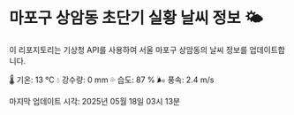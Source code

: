 
# 마포구 상암동 초단기 실황 날씨 정보 🌤️

이 리포지토리는 기상청 API를 사용하여 서울 마포구 상암동의 날씨 정보를 업데이트합니다. 

🌡️ 기온: 13 ℃
💧 강수량: 0 mm
💦 습도: 87 %
🌬️ 풍속: 2.4 m/s

마지막 업데이트 시각: 2025년 05월 18일 03시 13분    
